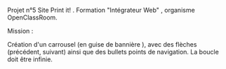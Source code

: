 Projet n°5 Site Print it! . Formation "Intégrateur Web" , organisme OpenClassRoom.

Mission : 

Création d'un carrousel (en guise de bannière ), avec des flèches (précédent, suivant) ainsi que des bullets points de navigation. La boucle doit être infinie.
